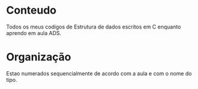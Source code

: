 # Conteudo
Todos os meus codigos de Estrutura de dados escritos em C enquanto aprendo em aula ADS.

# Organização
Estao numerados sequencialmente de acordo com a aula e com o nome do tipo.

